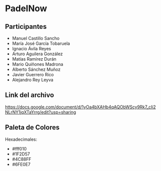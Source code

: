 # PadelNow

## Participantes
- Manuel Castillo Sancho
- María José García Tobaruela
- Ignacio Ávila Reyes
- Arturo Aguilera González
- Matías Ramírez Durán
- Mario Quiñones Madrona
- Alberto Sánchez Muñoz
- Javier Guerrero Rico
- Alejandro Rey Leyva

## Link del archivo
https://docs.google.com/document/d/1yOa4bXAHb4qAQObWScy9Rk7_cIi2NLrNY1jqXTaYrrg/edit?usp=sharing

## Paleta de Colores
Hexadecimales:
- #fff010
- #1F2D57
- #4C88FF
- #6FE0E7
